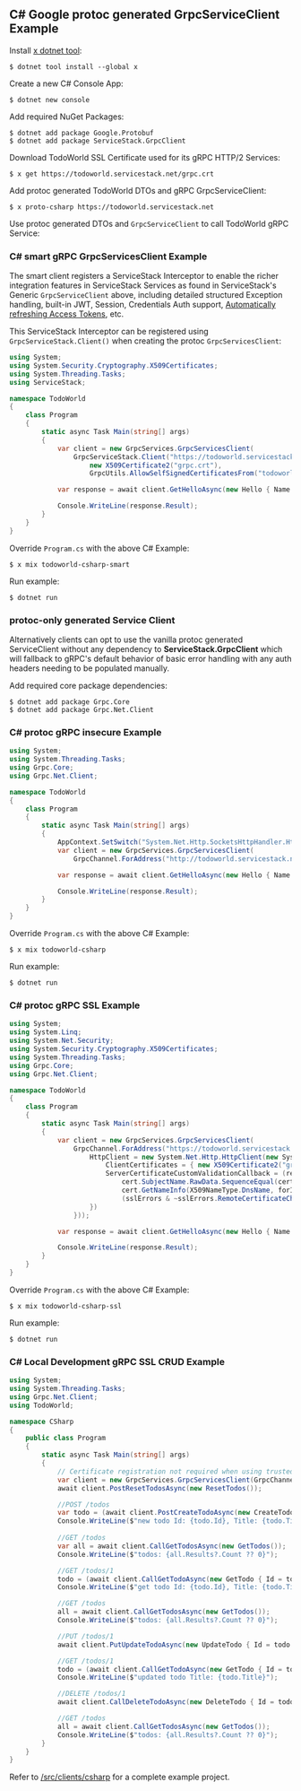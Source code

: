 
## C# Google protoc generated GrpcServiceClient Example

Install [x dotnet tool](https://docs.servicestack.net/dotnet-tool):
    
    $ dotnet tool install --global x 

Create a new C# Console App:

    $ dotnet new console

Add required NuGet Packages:

    $ dotnet add package Google.Protobuf
    $ dotnet add package ServiceStack.GrpcClient
    
Download TodoWorld SSL Certificate used for its gRPC HTTP/2 Services:

    $ x get https://todoworld.servicestack.net/grpc.crt 

Add protoc generated TodoWorld DTOs and gRPC GrpcServiceClient:

    $ x proto-csharp https://todoworld.servicestack.net
    
Use protoc generated DTOs and  `GrpcServiceClient` to call TodoWorld gRPC Service:

### C# smart gRPC GrpcServicesClient Example

The smart client registers a ServiceStack Interceptor to enable the richer integration features in ServiceStack
Services as found in ServiceStack's Generic `GrpcServiceClient` above, including detailed structured Exception handling,
built-in JWT, Session, Credentials Auth support, 
[Automatically refreshing Access Tokens](https://docs.servicestack.net/jwt-authprovider#automatically-refreshing-access-tokens), etc.

This ServiceStack Interceptor can be registered using `GrpcServiceStack.Client()`  when creating the protoc `GrpcServicesClient`:

```csharp
using System;
using System.Security.Cryptography.X509Certificates;
using System.Threading.Tasks;
using ServiceStack;

namespace TodoWorld
{
    class Program
    {
        static async Task Main(string[] args)
        {
            var client = new GrpcServices.GrpcServicesClient(
                GrpcServiceStack.Client("https://todoworld.servicestack.net:50051", 
                    new X509Certificate2("grpc.crt"),
                    GrpcUtils.AllowSelfSignedCertificatesFrom("todoworld.servicestack.net")));

            var response = await client.GetHelloAsync(new Hello { Name = "gRPC C#" });

            Console.WriteLine(response.Result);
        }
    }
}
```

Override `Program.cs` with the above C# Example: 

    $ x mix todoworld-csharp-smart

Run example:

    $ dotnet run

### protoc-only generated Service Client

Alternatively clients can opt to use the vanilla protoc generated ServiceClient without any dependency to 
**ServiceStack.GrpcClient** which will fallback to gRPC's default behavior of basic error handling with any
auth headers needing to be populated manually.

Add required core package dependencies:

    $ dotnet add package Grpc.Core
    $ dotnet add package Grpc.Net.Client

### C# protoc gRPC insecure Example

```csharp
using System;
using System.Threading.Tasks;
using Grpc.Core;
using Grpc.Net.Client;

namespace TodoWorld
{
    class Program
    {
        static async Task Main(string[] args)
        {
            AppContext.SetSwitch("System.Net.Http.SocketsHttpHandler.Http2UnencryptedSupport", true);
            var client = new GrpcServices.GrpcServicesClient(
                GrpcChannel.ForAddress("http://todoworld.servicestack.net:5054"));

            var response = await client.GetHelloAsync(new Hello { Name = "gRPC C#" });

            Console.WriteLine(response.Result);
        }
    }
}
```

Override `Program.cs` with the above C# Example: 

    $ x mix todoworld-csharp

Run example:

    $ dotnet run

### C# protoc gRPC SSL Example

```csharp
using System;
using System.Linq;
using System.Net.Security;
using System.Security.Cryptography.X509Certificates;
using System.Threading.Tasks;
using Grpc.Core;
using Grpc.Net.Client;

namespace TodoWorld
{
    class Program
    {
        static async Task Main(string[] args)
        {
            var client = new GrpcServices.GrpcServicesClient(
                GrpcChannel.ForAddress("https://todoworld.servicestack.net:50051", new GrpcChannelOptions {
                    HttpClient = new System.Net.Http.HttpClient(new System.Net.Http.HttpClientHandler {
                        ClientCertificates = { new X509Certificate2("grpc.crt") },
                        ServerCertificateCustomValidationCallback = (req, cert, certChain, sslErrors) =>
                            cert.SubjectName.RawData.SequenceEqual(cert.IssuerName.RawData) && // self-signed
                            cert.GetNameInfo(X509NameType.DnsName, forIssuer:false) == "todoworld.servicestack.net" &&
                            (sslErrors & ~sslErrors.RemoteCertificateChainErrors) == sslErrors.None // only this
                    })
                }));

            var response = await client.GetHelloAsync(new Hello { Name = "gRPC C#" });

            Console.WriteLine(response.Result);
        }
    }
}
```

Override `Program.cs` with the above C# Example: 

    $ x mix todoworld-csharp-ssl

Run example:

    $ dotnet run

### C# Local Development gRPC SSL CRUD Example

```csharp
using System;
using System.Threading.Tasks;
using Grpc.Net.Client;
using TodoWorld;

namespace CSharp
{
    public class Program
    {
        static async Task Main(string[] args)
        {
            // Certificate registration not required when using trusted local development certificate  
            var client = new GrpcServices.GrpcServicesClient(GrpcChannel.ForAddress("https://localhost:5001"));
            await client.PostResetTodosAsync(new ResetTodos());

            //POST /todos
            var todo = (await client.PostCreateTodoAsync(new CreateTodo { Title = "ServiceStack" })).Result;
            Console.WriteLine($"new todo Id: {todo.Id}, Title: {todo.Title}");
            
            //GET /todos
            var all = await client.CallGetTodosAsync(new GetTodos());
            Console.WriteLine($"todos: {all.Results?.Count ?? 0}");

            //GET /todos/1
            todo = (await client.CallGetTodoAsync(new GetTodo { Id = todo.Id })).Result;
            Console.WriteLine($"get todo Id: {todo.Id}, Title: {todo.Title}");

            //GET /todos
            all = await client.CallGetTodosAsync(new GetTodos());
            Console.WriteLine($"todos: {all.Results?.Count ?? 0}");

            //PUT /todos/1
            await client.PutUpdateTodoAsync(new UpdateTodo { Id = todo.Id, Title = "gRPC" });

            //GET /todos/1
            todo = (await client.CallGetTodoAsync(new GetTodo { Id = todo.Id })).Result;
            Console.WriteLine($"updated todo Title: {todo.Title}");

            //DELETE /todos/1
            await client.CallDeleteTodoAsync(new DeleteTodo { Id = todo.Id });

            //GET /todos
            all = await client.CallGetTodosAsync(new GetTodos());
            Console.WriteLine($"todos: {all.Results?.Count ?? 0}");
        }
    }
}
```

Refer to [/src/clients/csharp](https://github.com/NetCoreApps/todo-world/tree/master/src/clients/csharp)
for a complete example project.
